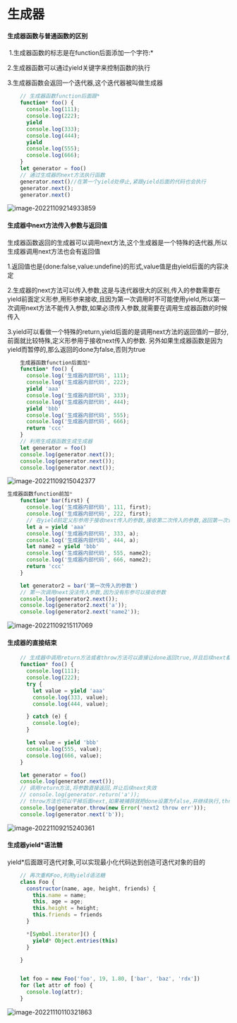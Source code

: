 # 生成器

#### 生成器函数与普通函数的区别

​    1.生成器函数的标志是在function后面添加一个字符:*

   2.生成器函数可以通过yield关键字来控制函数的执行

   3.生成器函数会返回一个迭代器,这个迭代器被叫做生成器

```JavaScript
    // 生成器函数function后面跟*
    function* foo() {
      console.log(111);
      console.log(222);
      yield
      console.log(333);
      console.log(444);
      yield
      console.log(555);
      console.log(666);
    }
    let generator = foo()
    // 通过生成器的next方法执行函数
    generator.next()//在第一个yield处停止,紧跟yield后面的代码也会执行
    generator.next();
    generator.next()
```

![image-20221109214933859](C:\Users\35392\AppData\Roaming\Typora\typora-user-images\image-20221109214933859.png)



#### 生成器中next方法传入参数与返回值

生成器函数返回的生成器可以调用next方法,这个生成器是一个特殊的迭代器,所以生成器调用next方法也会有返回值

​    1.返回值也是{done:false,value:undefine}的形式,value值是由yield后面的内容决定

​    2.生成器的next方法可以传入参数,这是与迭代器很大的区别,传入的参数需要在yield前面定义形参,用形参来接收,且因为第一次调用时不可能使用yield,所以第一次调用next方法不能传入参数,如果必须传入参数,就需要在调用生成器函数的时候传入

​    3.yield可以看做一个特殊的return,yield后面的是调用next方法的返回值的一部分,前面就比较特殊,定义形参用于接收next传入的参数.  另外如果生成器函数是因为yield而暂停的,那么返回的done为false,否则为true

```JavaScript
    生成器函数function后面加*
    function* foo() {
      console.log('生成器内部代码', 111);
      console.log('生成器内部代码', 222);
      yield 'aaa'
      console.log('生成器内部代码', 333);
      console.log('生成器内部代码', 444);
      yield 'bbb'
      console.log('生成器内部代码', 555);
      console.log('生成器内部代码', 666);
      return 'ccc'
    }
    // 利用生成器函数生成生成器
    let generator = foo()
    console.log(generator.next());
    console.log(generator.next());
    console.log(generator.next());
```

![image-20221109215042377](C:\Users\35392\AppData\Roaming\Typora\typora-user-images\image-20221109215042377.png)

```JavaScript
生成器函数function前加*
    function* bar(first) {
      console.log('生成器内部代码', 111, first);
      console.log('生成器内部代码', 222, first);
      // 在yield前定义形参用于接收next传入的参数,接收第二次传入的参数,返回第一次调用的值
      let a = yield 'aaa'
      console.log('生成器内部代码', 333, a);
      console.log('生成器内部代码', 444, a);
      let name2 = yield 'bbb'
      console.log('生成器内部代码', 555, name2);
      console.log('生成器内部代码', 666, name2);
      return 'ccc'
    }

    let generator2 = bar('第一次传入的参数')
    // 第一次调用next没法传入参数,因为没有形参可以接收参数
    console.log(generator2.next());
    console.log(generator2.next('a'));
    console.log(generator2.next('name2'));
```

![image-20221109215117069](C:\Users\35392\AppData\Roaming\Typora\typora-user-images\image-20221109215117069.png)

#### 生成器的直接结束

```JavaScript
    // 生成器中调用return方法或者throw方法可以直接让done返回true,并且后续next都不会执行
    function* foo() {
      console.log(111);
      console.log(222);
      try {
        let value = yield 'aaa'
        console.log(333, value);
        console.log(444, value);

      } catch (e) {
        console.log(e);
      }

      let value = yield 'bbb'
      console.log(555, value);
      console.log(666, value);
    }

    let generator = foo()
    console.log(generator.next());
    // 调用return方法,将参数直接返回,并让后续next失效
    // console.log(generator.return('a'));
    // throw方法也可以干掉后面next,如果被捕获就把done设置为false,并继续执行,throw方法也会返回{done:boolen,value:value}
    console.log(generator.throw(new Error('next2 throw err')));
    console.log(generator.next('b'));
```

![image-20221109215240361](C:\Users\35392\AppData\Roaming\Typora\typora-user-images\image-20221109215240361.png)

#### 生成器yield*语法糖

yield*后面跟可迭代对象,可以实现最小化代码达到创造可迭代对象的目的

```javascript
    // 再次重构Foo,利用yield语法糖
    class Foo {
      constructor(name, age, height, friends) {
        this.name = name;
        this, age = age;
        this.height = height;
        this.friends = friends
      }

      *[Symbol.iterator]() {
        yield* Object.entries(this)
      }

    }


    let foo = new Foo('foo', 19, 1.80, ['bar', 'baz', 'rdx'])
    for (let attr of foo) {
      console.log(attr);
    }
```

![image-20221110110321863](C:\Users\35392\AppData\Roaming\Typora\typora-user-images\image-20221110110321863.png)
